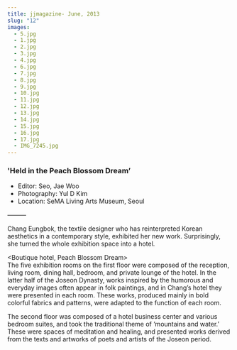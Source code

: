 ```yaml
---
title: jjmagazine- June, 2013
slug: "12"
images:
  - 5.jpg
  - 1.jpg
  - 2.jpg
  - 3.jpg
  - 4.jpg
  - 6.jpg
  - 7.jpg
  - 8.jpg
  - 9.jpg
  - 10.jpg
  - 11.jpg
  - 12.jpg
  - 13.jpg
  - 14.jpg
  - 15.jpg
  - 16.jpg
  - 17.jpg
  - IMG_7245.jpg
---
```


### 'Held in the Peach Blossom Dream’

* Editor: Seo, Jae Woo
* Photography: Yul D Kim
* Location: SeMA Living Arts Museum, Seoul

&mdash;&mdash;&mdash;

Chang Eungbok, the textile designer who has reinterpreted Korean aesthetics in a contemporary style, exhibited her new work. Surprisingly, she turned the whole exhibition space into a hotel.

&lt;Boutique hotel, Peach Blossom Dream&gt;    
The five exhibition rooms on the first floor were composed of the reception, living room, dining hall, bedroom, and private lounge of the hotel. In the latter half of the Joseon Dynasty, works inspired by the humorous and everyday images often appear in folk paintings, and in Chang’s hotel they were presented in each room. These works, produced mainly in bold colorful fabrics and patterns, were adapted to the function of each room.

The second floor was composed of a hotel business center and various bedroom suites, and took the traditional theme of ‘mountains and water.’ These were spaces of meditation and healing, and presented works derived from the texts and artworks of poets and artists of the Joseon period.
